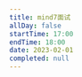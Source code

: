 ```yaml
---
title: mind7面试
allDay: false
startTime: 17:00
endTime: 18:00
date: 2023-02-01
completed: null
---
```

